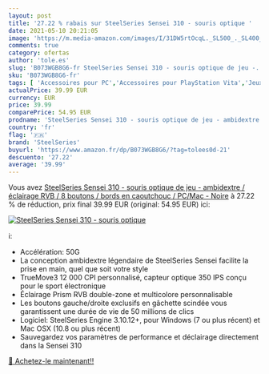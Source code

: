 ```yaml
---
layout: post
title: '27.22 % rabais sur SteelSeries Sensei 310 - souris optique '
date: 2021-05-10 20:21:05
image: 'https://m.media-amazon.com/images/I/31DW5rtOcqL._SL500_._SL400_.jpg'
comments: true
category: ofertas
author: 'tole.es'
slug: 'B073WGB8G6-fr SteelSeries Sensei 310 - souris optique de jeu -...'
sku: 'B073WGB8G6-fr'
tags: [ 'Accessoires pour PC','Accessoires pour PlayStation Vita','Jeux vidéo','PC: Jeux et accessoires','PlayStation Vita:  Consoles, jeux et accessoires','Souris gaming pour PC','steelseries', ]
actualPrice: 39.99 EUR
currency: EUR
price: 39.99
comparePrice: 54.95 EUR
prodname: 'SteelSeries Sensei 310 - souris optique de jeu - ambidextre / éclairage RVB / 8 boutons / bords en caoutchouc /  PC/Mac  - Noire'
country: 'fr'
flag: '🇫🇷'
brand: 'SteelSeries'
buyurl: 'https://www.amazon.fr/dp/B073WGB8G6/?tag=tolees0d-21'
descuento: '27.22'
average: '39.99'
---
```


Vous avez [SteelSeries Sensei 310 - souris optique de jeu - ambidextre / éclairage RVB / 8 boutons / bords en caoutchouc /  PC/Mac  - Noire](https://www.amazon.fr/dp/B073WGB8G6/?tag=tolees0d-21)  à  27.22 % de réduction, prix final  39.99 EUR (original: 54.95 EUR) ici:

[![SteelSeries Sensei 310 - souris optique ](https://m.media-amazon.com/images/I/31DW5rtOcqL._SL500_._SL400_.jpg)](https://www.amazon.fr/dp/B073WGB8G6/?tag=tolees0d-21)

ℹ️:

- Accélération: 50G
- La conception ambidextre légendaire de SteelSeries Sensei facilite la prise en main, quel que soit votre style
- TrueMove3 12 000 CPI personnalisé, capteur optique 350 IPS conçu pour le sport électronique
- Éclairage Prism RVB double-zone et multicolore personnalisable
- Les boutons gauche/droite exclusifs en gâchette scindée vous garantissent une durée de vie de 50 millions de clics
- Logiciel: SteelSeries Engine 3.10.12+, pour Windows (7 ou plus récent) et Mac OSX (10.8 ou plus récent)
- Sauvegardez vos paramètres de performance et déclairage directement dans la Sensei 310

[🛒 Achetez-le maintenant!!](https://www.amazon.fr/dp/B073WGB8G6/?tag=tolees0d-21)
